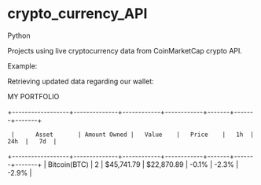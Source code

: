 # crypto_currency_API
Python


Projects using live cryptocurrency data from CoinMarketCap crypto API.


Example:

Retrieving updated data regarding our wallet:

MY PORTFOLIO

+------------------+--------------+------------+------------+-------+-------+-------+





     |      Asset       | Amount Owned |   Value    |   Price    |   1h  |  24h  |   7d  |
+------------------+--------------+------------+------------+-------+-------+-------+
                                                                                                                                                               |   Bitcoin(BTC)   |      2       | $45,741.79 | $22,870.89 | -0.1% | -2.3% | -2.9% |

